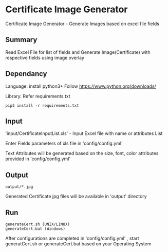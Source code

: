 # Certificate Image Generator
Certificate Image Generator - Generate Images based on excel file fields

## Summary

Read Excel File for list of fields and Generate Image(Certificate) with respective fields using image overlay

## Dependancy

Language: install python3+
Follow https://www.python.org/downloads/

Library: Refer requirements.txt

```
pip3 install -r requirements.txt
```
## Input

'input/CertificateInputList.xls' - Input Excel file with name or attributes List 

Enter Fields parameters of  xls file in 'config/config.yml'

Text Attributes will be generated based on the size, font, color attributes provided in 'config/config.yml'

## Output
```
output/*.jpg
```
Generated Certificate jpg files will be available in 'output' directory

## Run 
```
generateCert.sh (UNIX/LINUX)
generateCert.bat (Windows)
```
After configurations are completed in 'config/config.yml' , start generatCert.sh or generateCert.bat based on your Operating System
